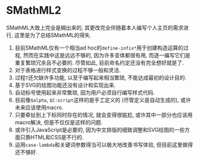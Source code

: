 # SMathML2

SMathML大致上完全是糊出来的, 其更改完全伴随着本人编写个人主页的需求进行, 这里是为了总结SMathML的得失.

1. 目前SMathML仅有一个相当ad hoc的`define-infix*`用于创建构造运算的过程, 然而在实践中这是远远不够的, 因为许多变体都很有用, 而逐一编写它们是重复繁琐冗余且不必要的. 尽管如此, 目前命名约定还没有完全想好就是了.
2. 对于表格进行样式变换的过程不够一般和灵活.
3. 过程`T`还欠缺许多功能, 以至于编写起来相当繁琐, 不能达成最初的设计目的.
4. 基于SVG的绘图功能还没有设计和实现出来.
5. 自动标号使用起来非常繁琐, 因为用户必须自行编写样式代码.
6. 目前像`$alpha`, `$C:script`这样的是手工定义的 (尽管定义是自动生成的), 或许未来应该使用macro.
7. 只要牵扯到上下标同时存在的情况, 就会变得很尴尬, 或许其中一部分也应该用macro解决, 但是不仅仅是这样的问题.
8. 或许引入JavaScript是必要的, 因为中文排版的细致调整和SVG绘图的一些方面只靠HTML和CSS是不行的.
9. 运用`case-lambda`和关键词参数得当可以极大地改善书写体验, 但目前这里做得还不够好.
